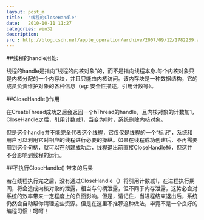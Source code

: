 ```yaml
---
layout: post_m
title:  "线程的CloseHandle"
date:   2010-10-11 11:27
categories: win32
description:  
src : http://blog.csdn.net/apple_operation/archive/2007/09/12/1782239.aspx 
---
```



##线程的handle用处:

线程的handle是指向“线程的内核对象”的，而不是指向线程本身.每个内核对象只是内核分配的一个内存块，并且只能由内核访问。该内存块是一种数据结构，它的成员负责维护对象的各种信息（eg: 安全性描述，引用计数等）。

##CloseHandle()作用

在CreateThread成功之后会返回一个hThread的handle，且内核对象的计数加1，CloseHandle之后，引用计数减1，当变为0时，系统删除内核对象。

但是这个handle并不能完全代表这个线程，它仅仅是线程的一个“标识”，系统和用户可以利用它对相应的线程进行必要的操纵。如果在线程成功创建后，不再需要用到这个句柄，就可以在创建成功后，线程退出前直接CloseHandle掉，但这并不会影响到线程的运行。

##不执行CloseHandle() 带来的后果

若在线程执行完之后，没有通过CloseHandle（）将引用计数减1，在进程执行期间，将会造成内核对象的泄露，相当与句柄泄露，但不同于内存泄露，这势必会对系统的效率带来一定程度上的负面影响。但是，请记住，当进程结束退出后，系统仍然会自动帮你清理这些资源。但是在这里不推荐这种做法，毕竟不是一个良好的编程习惯！呵呵！